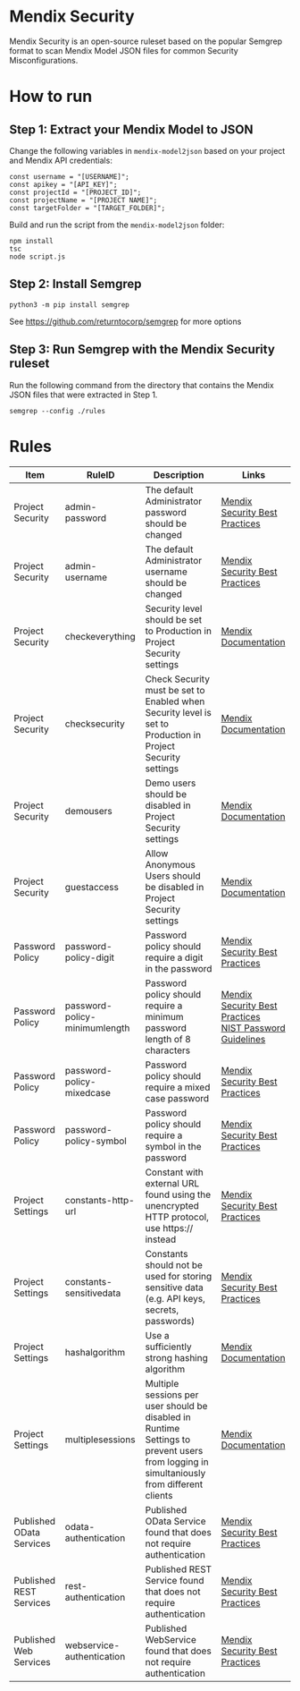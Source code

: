 # Mendix Security

Mendix Security is an open-source ruleset based on the popular Semgrep format to scan Mendix Model JSON files for common Security Misconfigurations.

# How to run

## Step 1: Extract your Mendix Model to JSON

Change the following variables in `mendix-model2json` based on your project and Mendix API credentials:

```
const username = "[USERNAME]";
const apikey = "[API_KEY]";
const projectId = "[PROJECT_ID]";
const projectName = "[PROJECT NAME]";
const targetFolder = "[TARGET_FOLDER]";
```

Build and run the script from the `mendix-model2json` folder:

```
npm install
tsc
node script.js
```

## Step 2: Install Semgrep

```
python3 -m pip install semgrep
```
See https://github.com/returntocorp/semgrep for more options

## Step 3: Run Semgrep with the Mendix Security ruleset
Run the following command from the directory that contains the Mendix JSON files that were extracted in Step 1.
```
semgrep --config ./rules
```

# Rules

| Item | RuleID | Description | Links |
| --- | --- | --- | --- |
| Project Security | admin-password | The default Administrator password should be changed | [Mendix Security Best Practices](https://docs.mendix.com/howto/security/best-practices-security/#9-renaming-the-administrator-user) |
| Project Security | admin-username | The default Administrator username should be changed | [Mendix Security Best Practices](https://docs.mendix.com/howto/security/best-practices-security/#9-renaming-the-administrator-user) |
| Project Security | checkeverything | Security level should be set to Production in Project Security settings | [Mendix Documentation](https://docs.mendix.com/refguide/project-security/#security-level) |
| Project Security | checksecurity | Check Security must be set to Enabled when Security level is set to Production in Project Security settings | [Mendix Documentation](https://docs.mendix.com/refguide/project-security/#check-security) |
| Project Security | demousers | Demo users should be disabled in Project Security settings | [Mendix Documentation](https://docs.mendix.com/refguide/demo-users/) |
| Project Security | guestaccess | Allow Anonymous Users should be disabled in Project Security settings | [Mendix Documentation](https://docs.mendix.com/refguide/anonymous-users/) |
| Password Policy | password-policy-digit | Password policy should require a digit in the password | [Mendix Security Best Practices](https://docs.mendix.com/howto/security/best-practices-security/#8-applying-a-strong-password-policy) |
| Password Policy | password-policy-minimumlength | Password policy should require a minimum password length of 8 characters | [Mendix Security Best Practices](https://docs.mendix.com/howto/security/best-practices-security/#8-applying-a-strong-password-policy)<br/>[NIST Password Guidelines](https://pages.nist.gov/800-63-3/sp800-63b.html#memsecretver) |
| Password Policy | password-policy-mixedcase | Password policy should require a mixed case password | [Mendix Security Best Practices](https://docs.mendix.com/howto/security/best-practices-security/#8-applying-a-strong-password-policy) |
| Password Policy | password-policy-symbol | Password policy should require a symbol in the password | [Mendix Security Best Practices](https://docs.mendix.com/howto/security/best-practices-security/#8-applying-a-strong-password-policy) |
| Project Settings | constants-http-url | Constant with external URL found using the unencrypted HTTP protocol, use https:// instead | [Mendix Security Best Practices](https://docs.mendix.com/howto/security/best-practices-security/#10-using-ssl-on-consumed-web-services-whenever-possible) |
| Project Settings | constants-sensitivedata | Constants should not be used for storing sensitive data (e.g. API keys, secrets, passwords) | [Mendix Security Best Practices](https://docs.mendix.com/howto/security/best-practices-security/#6-using-the-encryption-module-when-storing-sensitive-information) |
| Project Settings | hashalgorithm | Use a sufficiently strong hashing algorithm | [Mendix Documentation](https://docs.mendix.com/refguide/project-settings/#hash-algorithm) |
| Project Settings | multiplesessions | Multiple sessions per user should be disabled in Runtime Settings to prevent users from logging in simultaniously from different clients | [Mendix Documentation](https://docs.mendix.com/refguide/project-settings/#multiple-sessions) |
| Published OData Services | odata-authentication | Published OData Service found that does not require authentication | [Mendix Security Best Practices](https://docs.mendix.com/howto/security/best-practices-security/#service-authentication) |
| Published REST Services | rest-authentication | Published REST Service found that does not require authentication | [Mendix Security Best Practices](https://docs.mendix.com/howto/security/best-practices-security/#service-authentication) |
| Published Web Services | webservice-authentication | Published WebService found that does not require authentication | [Mendix Security Best Practices](https://docs.mendix.com/howto/security/best-practices-security/#service-authentication) |

